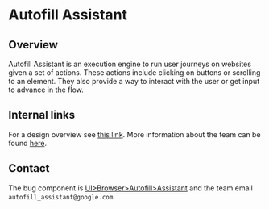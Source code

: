 # Autofill Assistant

## Overview
Autofill Assistant is an execution engine to run user journeys on websites
given a set of actions. These actions include clicking on buttons or
scrolling to an element. They also provide a way to interact with the user
or get input to advance in the flow.

## Internal links
For a design overview see [this link](http://go/autofill-assistant-doc).
More information about the team can be found
[here](http://go/autofill-assistant-internal).

## Contact
The bug component is [UI>Browser>Autofill>Assistant](https://bugs.chromium.org/p/chromium/issues/list?q=component:UI%3EBrowser%3EAutofill%3EAssistant)
and the team email `autofill_assistant@google.com`.
